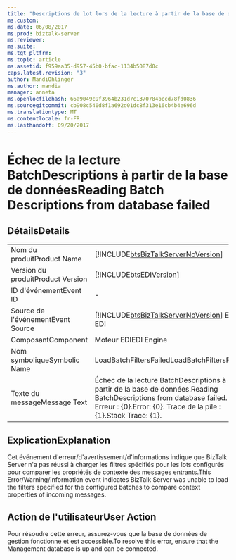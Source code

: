 ```yaml
---
title: "Descriptions de lot lors de la lecture à partir de la base de données | Documents Microsoft"
ms.custom: 
ms.date: 06/08/2017
ms.prod: biztalk-server
ms.reviewer: 
ms.suite: 
ms.tgt_pltfrm: 
ms.topic: article
ms.assetid: f959aa35-d957-45b0-bfac-1134b5087d0c
caps.latest.revision: "3"
author: MandiOhlinger
ms.author: mandia
manager: anneta
ms.openlocfilehash: 66a9049c9f3964b231d7c1370784bccd78fd0836
ms.sourcegitcommit: cb908c540d8f1a692d01dc8f313e16cb4b4e696d
ms.translationtype: MT
ms.contentlocale: fr-FR
ms.lasthandoff: 09/20/2017
---
```

# <a name="reading-batch-descriptions-from-database-failed"></a><span data-ttu-id="aea51-102">Échec de la lecture BatchDescriptions à partir de la base de données</span><span class="sxs-lookup"><span data-stu-id="aea51-102">Reading Batch Descriptions from database failed</span></span>
## <a name="details"></a><span data-ttu-id="aea51-103">Détails</span><span class="sxs-lookup"><span data-stu-id="aea51-103">Details</span></span>  
  
|||  
|-|-|  
|<span data-ttu-id="aea51-104">Nom du produit</span><span class="sxs-lookup"><span data-stu-id="aea51-104">Product Name</span></span>|[!INCLUDE[btsBizTalkServerNoVersion](../includes/btsbiztalkservernoversion-md.md)]|  
|<span data-ttu-id="aea51-105">Version du produit</span><span class="sxs-lookup"><span data-stu-id="aea51-105">Product Version</span></span>|[!INCLUDE[btsEDIVersion](../includes/btsediversion-md.md)]|  
|<span data-ttu-id="aea51-106">ID d'événement</span><span class="sxs-lookup"><span data-stu-id="aea51-106">Event ID</span></span>|-|  
|<span data-ttu-id="aea51-107">Source de l'événement</span><span class="sxs-lookup"><span data-stu-id="aea51-107">Event Source</span></span>|[!INCLUDE[btsBizTalkServerNoVersion](../includes/btsbiztalkservernoversion-md.md)]<span data-ttu-id="aea51-108"> EDI</span><span class="sxs-lookup"><span data-stu-id="aea51-108"> EDI</span></span>|  
|<span data-ttu-id="aea51-109">Composant</span><span class="sxs-lookup"><span data-stu-id="aea51-109">Component</span></span>|<span data-ttu-id="aea51-110">Moteur EDI</span><span class="sxs-lookup"><span data-stu-id="aea51-110">EDI Engine</span></span>|  
|<span data-ttu-id="aea51-111">Nom symbolique</span><span class="sxs-lookup"><span data-stu-id="aea51-111">Symbolic Name</span></span>|<span data-ttu-id="aea51-112">LoadBatchFiltersFailed</span><span class="sxs-lookup"><span data-stu-id="aea51-112">LoadBatchFiltersFailed</span></span>|  
|<span data-ttu-id="aea51-113">Texte du message</span><span class="sxs-lookup"><span data-stu-id="aea51-113">Message Text</span></span>|<span data-ttu-id="aea51-114">Échec de la lecture BatchDescriptions à partir de la base de données.</span><span class="sxs-lookup"><span data-stu-id="aea51-114">Reading BatchDescriptions from database failed.</span></span> <span data-ttu-id="aea51-115">Erreur : {0}.</span><span class="sxs-lookup"><span data-stu-id="aea51-115">Error: {0}.</span></span> <span data-ttu-id="aea51-116">Trace de la pile : {1}.</span><span class="sxs-lookup"><span data-stu-id="aea51-116">Stack Trace: {1}.</span></span>|  
  
## <a name="explanation"></a><span data-ttu-id="aea51-117">Explication</span><span class="sxs-lookup"><span data-stu-id="aea51-117">Explanation</span></span>  
 <span data-ttu-id="aea51-118">Cet événement d'erreur/d'avertissement/d'informations indique que BizTalk Server n'a pas réussi à charger les filtres spécifiés pour les lots configurés pour comparer les propriétés de contexte des messages entrants.</span><span class="sxs-lookup"><span data-stu-id="aea51-118">This Error/Warning/Information event indicates BizTalk Server was unable to load the filters specified for the configured batches to compare context properties of incoming messages.</span></span>  
  
## <a name="user-action"></a><span data-ttu-id="aea51-119">Action de l'utilisateur</span><span class="sxs-lookup"><span data-stu-id="aea51-119">User Action</span></span>  
 <span data-ttu-id="aea51-120">Pour résoudre cette erreur, assurez-vous que la base de données de gestion fonctionne et est accessible.</span><span class="sxs-lookup"><span data-stu-id="aea51-120">To resolve this error, ensure that the Management database is up and can be connected.</span></span>